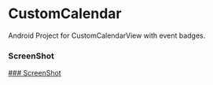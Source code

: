 # CustomCalendar
Android Project for CustomCalendarView with event badges.

### ScreenShot

[ ### ScreenShot <br/>](https://cloud.githubusercontent.com/assets/15227330/11995652/51ac758a-aa7a-11e5-90aa-2d5d241c3d73.png)
